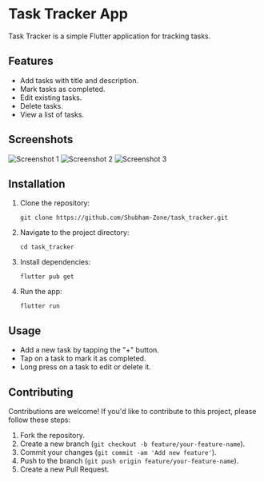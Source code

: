 # Task Tracker App

Task Tracker is a simple Flutter application for tracking tasks.

## Features

- Add tasks with title and description.
- Mark tasks as completed.
- Edit existing tasks.
- Delete tasks.
- View a list of tasks.

## Screenshots

![Screenshot 1](screenshots/screenshot1.png)
![Screenshot 2](screenshots/screenshot2.png)
![Screenshot 3](screenshots/screenshot3.png)

## Installation

1. Clone the repository:
   ```
   git clone https://github.com/Shubham-Zone/task_tracker.git
   ```

2. Navigate to the project directory:
   ```
   cd task_tracker
   ```

3. Install dependencies:
   ```
   flutter pub get
   ```

4. Run the app:
   ```
   flutter run
   ```

## Usage

- Add a new task by tapping the "+" button.
- Tap on a task to mark it as completed.
- Long press on a task to edit or delete it.

## Contributing

Contributions are welcome! If you'd like to contribute to this project, please follow these steps:

1. Fork the repository.
2. Create a new branch (`git checkout -b feature/your-feature-name`).
3. Commit your changes (`git commit -am 'Add new feature'`).
4. Push to the branch (`git push origin feature/your-feature-name`).
5. Create a new Pull Request.
